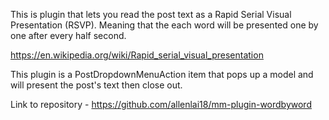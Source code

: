 This is plugin that lets you read the post text as a Rapid Serial Visual Presentation (RSVP).
Meaning that the each word will be presented one by one after every half second.

https://en.wikipedia.org/wiki/Rapid_serial_visual_presentation

This plugin is a PostDropdownMenuAction item that pops up a model and will present the post's text then close out.

Link to repository - https://github.com/allenlai18/mm-plugin-wordbyword
